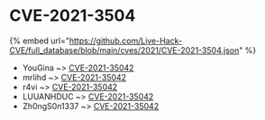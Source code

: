 # CVE-2021-3504
{% embed url="https://github.com/Live-Hack-CVE/full_database/blob/main/cves/2021/CVE-2021-3504.json" %}

* YouGina ~> [CVE-2021-35042](https://www.alice-snow.ru/2021/database/cve-2021-3504/cve-2021-35042-yougina)
* mrlihd ~> [CVE-2021-35042](https://www.alice-snow.ru/2021/database/cve-2021-3504/cve-2021-35042-mrlihd)
* r4vi ~> [CVE-2021-35042](https://www.alice-snow.ru/2021/database/cve-2021-3504/cve-2021-35042-r4vi)
* LUUANHDUC ~> [CVE-2021-35042](https://www.alice-snow.ru/2021/database/cve-2021-3504/cve-2021-35042-luuanhduc)
* Zh0ngS0n1337 ~> [CVE-2021-35042](https://www.alice-snow.ru/2021/database/cve-2021-3504/cve-2021-35042-zh0ngs0n1337)